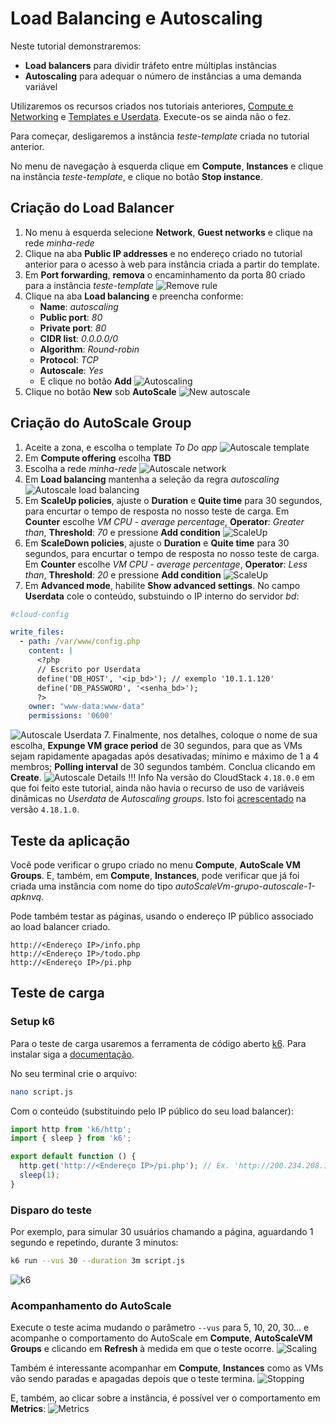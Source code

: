 # Load Balancing e Autoscaling

Neste tutorial demonstraremos:

- __Load balancers__ para dividir tráfeto entre múltiplas instâncias
- __Autoscaling__ para adequar o número de instâncias a uma demanda variável

Utilizaremos os recursos criados nos tutoriais anteriores, [Compute e Networking](compute.md) e [Templates e Userdata](templates.md). Execute-os se ainda não o fez.

Para começar, desligaremos a instância _teste-template_ criada no tutorial anterior.

No menu de navegação à esquerda clique em __Compute__, __Instances__ e clique na instância _teste-template_, e clique no botão __Stop instance__.

## Criação do Load Balancer

1. No menu à esquerda selecione __Network__, __Guest networks__ e clique na rede _minha-rede_
2. Clique na aba __Public IP addresses__ e no endereço criado no tutorial anterior para o acesso à web para instância criada a partir do template.
3. Em __Port forwarding__, __remova__ o encaminhamento da porta 80 criado para a instância _teste-template_
![Remove rule](remove-rule.png)
4. Clique na aba __Load balancing__ e preencha conforme:
    * __Name__: _autoscaling_
    * __Public port__: _80_
    * __Private port__: _80_
    * __CIDR list__: _0.0.0.0/0_
    * __Algorithm__: _Round-robin_
    * __Protocol__: _TCP_
    * __Autoscale__: _Yes_
    * E clique no botão __Add__
![Autoscaling](autoscaling.png)
5. Clique no botão __New__ sob __AutoScale__
![New autoscale](new-autoscale.png)

## Criação do AutoScale Group

1. Aceite a zona, e escolha o template _To Do app_
![Autoscale template](autoscale-template.png)
2. Em __Compute offering__ escolha __TBD__
3. Escolha a rede _minha-rede_
![Autoscale network](autoscale-network.png)
4. Em __Load balancing__ mantenha a seleção da regra _autoscaling_ 
![Autoscale load balancing](autoscale-loadbalancing.png)
5. Em __ScaleUp policies__, ajuste o __Duration__ e __Quite time__ para 30 segundos, para encurtar o tempo de resposta no nosso teste de carga. Em __Counter__ escolhe _VM CPU - average percentage_, __Operator__: _Greater than_, __Threshold__: _70_ e pressione __Add condition__
![ScaleUp](scaleup.png)
5. Em __ScaleDown policies__, ajuste o __Duration__ e __Quite time__ para 30 segundos, para encurtar o tempo de resposta no nosso teste de carga. Em __Counter__ escolhe _VM CPU - average percentage_, __Operator__: _Less than_, __Threshold__: _20_ e pressione __Add condition__
![ScaleUp](scaledown.png)
6. Em __Advanced mode__, habilite __Show advanced settings__. No campo __Userdata__ cole o conteúdo, substuindo o IP interno do servidor _bd_:
```yaml
#cloud-config

write_files:
  - path: /var/www/config.php
    content: |
      <?php
      // Escrito por Userdata
      define('DB_HOST', '<ip_bd>'); // exemplo '10.1.1.120'
      define('DB_PASSWORD', '<senha_bd>');
      ?>
    owner: "www-data:www-data"
    permissions: '0600'
```
![Autoscale Userdata](autoscale-userdata.png)
7. Finalmente, nos detalhes, coloque o nome de sua escolha, __Expunge VM grace period__ de 30 segundos, para que as VMs sejam rapidamente apagadas após desativadas; mínimo e máximo de 1 a 4 membros; __Polling interval__ de 30 segundos também. Conclua clicando em __Create__.
![Autoscale Details](autoscale-details.png)
!!! Info
    Na versão do CloudStack `4.18.0.0` em que foi feito este tutorial, ainda não havia o recurso de uso de variáveis dinâmicas no _Userdata_ de _Autoscaling groups_. Isto foi [acrescentado](https://docs.cloudstack.apache.org/en/4.18.1.0/adminguide/autoscale_with_virtual_router.html?highlight=autoscale#updating-autoscale-vm-profile) na versão `4.18.1.0`. 

## Teste da aplicação

Você pode verificar o grupo criado no menu __Compute__, __AutoScale VM Groups__. E, também, em __Compute__, __Instances__, pode verificar que já foi criada uma instância com nome do tipo _autoScaleVm-grupo-autoscale-1-apknvq_.

Pode também testar as páginas, usando o endereço IP público associado ao load balancer criado.

```
http://<Endereço IP>/info.php
http://<Endereço IP>/todo.php
http://<Endereço IP>/pi.php
```

## Teste de carga

### Setup k6

Para o teste de carga usaremos a ferramenta de código aberto [k6](https://k6.io/). Para instalar siga a [documentação](https://k6.io/docs/get-started/installation/).

No seu terminal crie o arquivo:

```bash
nano script.js
```

Com o conteúdo (substituindo pelo IP público do seu load balancer):

```js
import http from 'k6/http';
import { sleep } from 'k6';

export default function () {
  http.get('http://<Endereço IP>/pi.php'); // Ex. 'http://200.234.208.120/pi.php'
  sleep(1);
}
```

### Disparo do teste

Por exemplo, para simular 30 usuários chamando a página, aguardando 1 segundo e repetindo, durante 3 minutos:

```bash
k6 run --vus 30 --duration 3m script.js
```
![k6](k6.png)

### Acompanhamento do AutoScale

Execute o teste acima mudando o parâmetro `--vus` para 5, 10, 20, 30... e acompanhe o comportamento do AutoScale em __Compute__, __AutoScaleVM Groups__ e clicando em __Refresh__ à medida em que o teste ocorre. 
![Scaling](scaling.png)

Também é interessante acompanhar em __Compute__, __Instances__ como as VMs vão sendo paradas e apagadas depois que o teste termina.
![Stopping](stopping.png)

E, também, ao clicar sobre a instância, é possível ver o comportamento em __Metrics__:
![Metrics](metrics.png)



